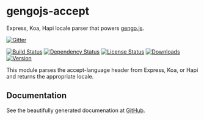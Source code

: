 # gengojs-accept
Express, Koa, Hapi locale parser that powers [gengo.js](https://github.com/iwatakeshi/gengojs).

[![Gitter](https://badges.gitter.im/Join%20Chat.svg)](https://gitter.im/iwatakeshi/gengojs-accept?utm_source=badge&utm_medium=badge&utm_campaign=pr-badge&utm_content=badge)

[![Build Status](https://travis-ci.org/iwatakeshi/gengojs-accept.svg?branch=master)](https://travis-ci.org/iwatakeshi/gengojs-accept)
[![Dependency Status](https://david-dm.org/iwatakeshi/gengojs-accept.png)](https://github.com/iwatakeshi/gengojs-accept/blob/master/package.json) 
[![License Status](http://img.shields.io/npm/l/gengojs-accept.svg)](https://github.com/iwatakeshi/gengojs-accept/blob/master/LICENSE) 
[![Downloads](http://img.shields.io/npm/dm/gengojs-accept.svg)]() [![Version](http://img.shields.io/npm/v/gengojs-accept.svg)]()

This module parses the accept-language header from Express, Koa, or Hapi and returns the appropriate locale.

## Documentation

See the beautifully generated documenation at [GitHub](http://iwatakeshi.github.io/gengojs-accept/index.html).

